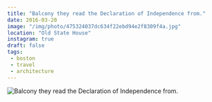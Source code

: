```yaml
---
title: "Balcony they read the Declaration of Independence from."
date: 2016-03-20
image: "/img/photo/475324037dc634f22ebd94e2f8309f4a.jpg"
location: "Old State House"
instagram: true
draft: false
tags:
 - boston
 - travel
 - architecture
---
```


![Balcony they read the Declaration of Independence from.](/img/photo/475324037dc634f22ebd94e2f8309f4a.jpg)
